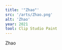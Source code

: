 ```yaml
---
title: '"Zhao"'
src: '/arts/Zhao.png'
alt: 'Zhao'
year: 2021
tool: Clip Studio Paint
---
```


Zhao

